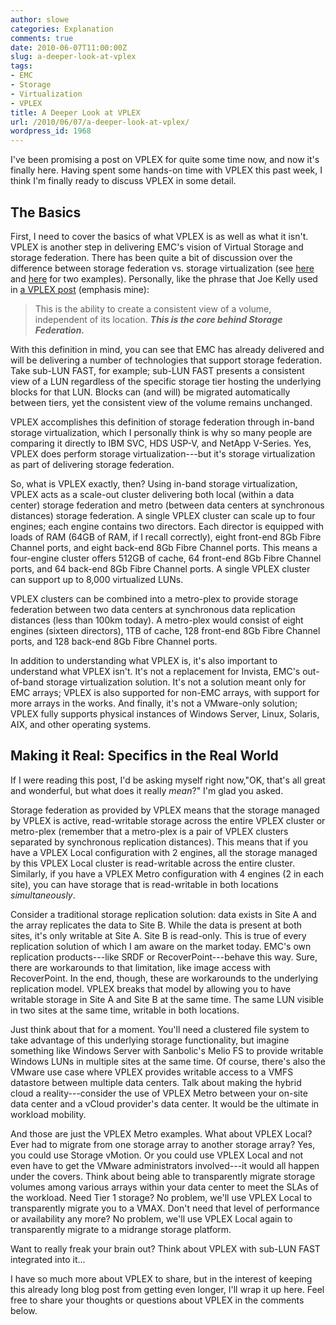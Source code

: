 ```yaml
---
author: slowe
categories: Explanation
comments: true
date: 2010-06-07T11:00:00Z
slug: a-deeper-look-at-vplex
tags:
- EMC
- Storage
- Virtualization
- VPLEX
title: A Deeper Look at VPLEX
url: /2010/06/07/a-deeper-look-at-vplex/
wordpress_id: 1968
---
```


I've been promising a post on VPLEX for quite some time now, and now it's finally here. Having spent some hands-on time with VPLEX this past week, I think I'm finally ready to discuss VPLEX in some detail.

## The Basics

First, I need to cover the basics of what VPLEX is as well as what it isn't. VPLEX is another step in delivering EMC's vision of Virtual Storage and storage federation. There has been quite a bit of discussion over the difference between storage federation vs. storage virtualization (see [here](http://www.storagerap.com/2010/04/zeroing-in-on-a-definition-for-federated-storage.html) and [here](http://wikibon.org/blog/federated-storage-what-the-hell/) for two examples). Personally, like the phrase that Joe Kelly used in [a VPLEX post](http://blog.virtualtacit.com/home/2010/5/19/vplexing-their-way-to-distributed-data-centers-how-emc-stole.html) (emphasis mine):

>This is the ability to create a consistent view of a volume, independent of its location. **_This is the core behind Storage Federation._**

With this definition in mind, you can see that EMC has already delivered and will be delivering a number of technologies that support storage federation. Take sub-LUN FAST, for example; sub-LUN FAST presents a consistent view of a LUN regardless of the specific storage tier hosting the underlying blocks for that LUN. Blocks can (and will) be migrated automatically between tiers, yet the consistent view of the volume remains unchanged.

VPLEX accomplishes this definition of storage federation through in-band storage virtualization, which I personally think is why so many people are comparing it directly to IBM SVC, HDS USP-V, and NetApp V-Series. Yes, VPLEX does perform storage virtualization---but it's storage virtualization as part of delivering storage federation.

So, what is VPLEX exactly, then? Using in-band storage virtualization, VPLEX acts as a scale-out cluster delivering both local (within a data center) storage federation and metro (between data centers at synchronous distances) storage federation. A single VPLEX cluster can scale up to four engines; each engine contains two directors. Each director is equipped with loads of RAM (64GB of RAM, if I recall correctly), eight front-end 8Gb Fibre Channel ports, and eight back-end 8Gb Fibre Channel ports. This means a four-engine cluster offers 512GB of cache, 64 front-end 8Gb Fibre Channel ports, and 64 back-end 8Gb Fibre Channel ports. A single VPLEX cluster can support up to 8,000 virtualized LUNs.

VPLEX clusters can be combined into a metro-plex to provide storage federation between two data centers at synchronous data replication distances (less than 100km today). A metro-plex would consist of eight engines (sixteen directors), 1TB of cache, 128 front-end 8Gb Fibre Channel ports, and 128 back-end 8Gb Fibre Channel ports.

In addition to understanding what VPLEX is, it's also important to understand what VPLEX isn't. It's not a replacement for Invista, EMC's out-of-band storage virtualization solution. It's not a solution meant only for EMC arrays; VPLEX is also supported for non-EMC arrays, with support for more arrays in the works. And finally, it's not a VMware-only solution; VPLEX fully supports physical instances of Windows Server, Linux, Solaris, AIX, and other operating systems.

## Making it Real: Specifics in the Real World

If I were reading this post, I'd be asking myself right now,"OK, that's all great and wonderful, but what does it really _mean_?" I'm glad you asked.

Storage federation as provided by VPLEX means that the storage managed by VPLEX is active, read-writable storage across the entire VPLEX cluster or metro-plex (remember that a metro-plex is a pair of VPLEX clusters separated by synchronous replication distances). This means that if you have a VPLEX Local configuration with 2 engines, all the storage managed by this VPLEX Local cluster is read-writable across the entire cluster. Similarly, if you have a VPLEX Metro configuration with 4 engines (2 in each site), you can have storage that is read-writable in both locations _simultaneously_.

Consider a traditional storage replication solution: data exists in Site A and the array replicates the data to Site B. While the data is present at both sites, it's only writable at Site A. Site B is read-only. This is true of every replication solution of which I am aware on the market today. EMC's own replication products---like SRDF or RecoverPoint---behave this way. Sure, there are workarounds to that limitation, like image access with RecoverPoint. In the end, though, these are workarounds to the underlying replication model. VPLEX breaks that model by allowing you to have writable storage in Site A and Site B at the same time. The same LUN visible in two sites at the same time, writable in both locations.

Just think about that for a moment. You'll need a clustered file system to take advantage of this underlying storage functionality, but imagine something like Windows Server with Sanbolic's Melio FS to provide writable Windows LUNs in multiple sites at the same time. Of course, there's also the VMware use case where VPLEX provides writable access to a VMFS datastore between multiple data centers. Talk about making the hybrid cloud a reality---consider the use of VPLEX Metro between your on-site data center and a vCloud provider's data center. It would be the ultimate in workload mobility.

And those are just the VPLEX Metro examples. What about VPLEX Local? Ever had to migrate from one storage array to another storage array? Yes, you could use Storage vMotion. Or you could use VPLEX Local and not even have to get the VMware administrators involved---it would all happen under the covers. Think about being able to transparently migrate storage volumes among various arrays within your data center to meet the SLAs of the workload. Need Tier 1 storage? No problem, we'll use VPLEX Local to transparently migrate you to a VMAX. Don't need that level of performance or availability any more? No problem, we'll use VPLEX Local again to transparently migrate to a midrange storage platform.

Want to really freak your brain out? Think about VPLEX with sub-LUN FAST integrated into it...

I have so much more about VPLEX to share, but in the interest of keeping this already long blog post from getting even longer, I'll wrap it up here. Feel free to share your thoughts or questions about VPLEX in the comments below.
